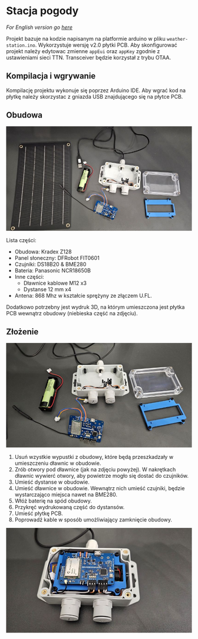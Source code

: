 # Stacja pogody

*For English version go [here](Readme_eng.md)*

Projekt bazuje na kodzie napisanym na platformie arduino w pliku `weather-station.ino`. Wykorzystuje wersję v2.0 płytki PCB.
Aby skonfigurować projekt należy edytowac zmienne `appEui` oraz `appKey` zgodnie z ustawieniami sieci TTN. Transceiver będzie korzystał z trybu OTAA.

## Kompilacja i wgrywanie

Kompilację projektu wykonuje się poprzez Arduino IDE. Aby wgrać kod na płytkę należy skorzystac z gniazda USB znajdującego się na płytce PCB.

## Obudowa

![Obudowa](Obudowa/Parts-with-solar.jpg)

Lista części: 
- Obudowa: Kradex Z128
- Panel słoneczny: DFRobot FIT0601
- Czujniki: DS18B20 & BME280
- Bateria: Panasonic NCR18650B
- Inne części:
    - Dławnice kablowe M12 x3
    - Dystanse 12 mm x4
- Antena: 868 Mhz w kształcie sprężyny ze złączem U.FL.

Dodatkowo potrzebny jest wydruk 3D, na którym umieszczona jest płytka PCB wewnątrz obudowy (niebieska część na zdjęciu).

## Złożenie

![Obudowa w częściach](Obudowa/Parts.jpg)

1. Usuń wzystkie wypustki z obudowy, które będą przeszkadzały w umieszczeniu dławnic w obudowie.
2. Zrób otwory pod dławnice (jak na zdjęciu powyżej). W nakrętkach dławnic wywierć otwory, aby powietrze mogło się dostać do czujników.
3. Umieść dystanse w obudowie.
4. Umieść dławnice w obudowie. Wewnątrz nich umieść czujniki, będzie wystarczająco miejsca nawet na BME280.
5. Włóż baterię na spód obudowy.
6. Przykręć wydrukowaną część do dystansów.
7. Umieść płytkę PCB.
8. Poprowadź kable w sposób umożliwiający zamknięcie obudowy.

![Złożona obudowa](Obudowa/Whole.jpg)